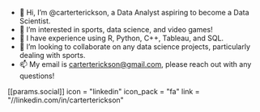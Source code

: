 - 👋 Hi, I’m @carterterickson, a Data Analyst aspiring to become a Data Scientist.
- 👀 I’m interested in sports, data science, and video games!
- 🌱 I have experience using R, Python, C++, Tableau, and SQL.
- 💞️ I’m looking to collaborate on any data science projects, particularly dealing with sports.
- 📫 My email is carterterickson@gmail.com, please reach out with any questions!

 [[params.social]]
    icon = "linkedin"
    icon_pack = "fa"
    link = "//linkedin.com/in/carterterickson"
